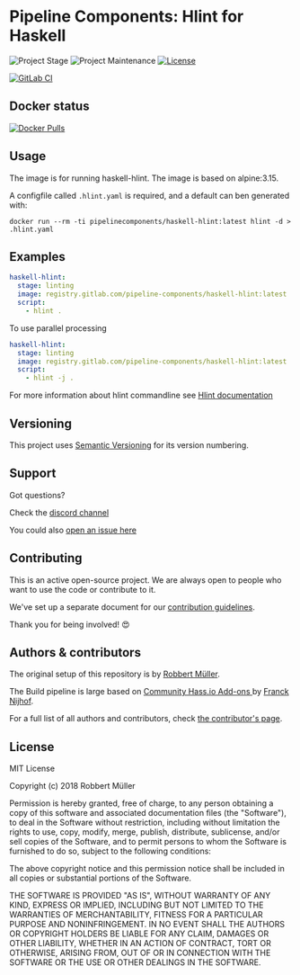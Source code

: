 # Pipeline Components: Hlint for Haskell

![Project Stage][project-stage-shield]
![Project Maintenance][maintenance-shield]
[![License][license-shield]](LICENSE)

[![GitLab CI][gitlabci-shield]][gitlabci]

## Docker status

[![Docker Pulls][pulls-shield]][dockerhub]

## Usage

The image is for running haskell-hlint.
The image is based on alpine:3.15.

A configfile called `.hlint.yaml` is required, and a default can ben generated with:

`docker run --rm -ti pipelinecomponents/haskell-hlint:latest hlint -d > .hlint.yaml`

## Examples

```yaml
haskell-hlint:
  stage: linting
  image: registry.gitlab.com/pipeline-components/haskell-hlint:latest
  script:
    - hlint .
```

To use parallel processing

```yaml
haskell-hlint:
  stage: linting
  image: registry.gitlab.com/pipeline-components/haskell-hlint:latest
  script:
    - hlint -j .
```

For more information about hlint commandline see [Hlint documentation](https://github.com/ndmitchell/hlint#installing-and-running-hlint)

## Versioning

This project uses [Semantic Versioning][semver] for its version numbering.

## Support

Got questions?

Check the [discord channel][discord]

You could also [open an issue here][issue]

## Contributing

This is an active open-source project. We are always open to people who want to
use the code or contribute to it.

We've set up a separate document for our [contribution guidelines](CONTRIBUTING.md).

Thank you for being involved! :heart_eyes:

## Authors & contributors

The original setup of this repository is by [Robbert Müller][mjrider].

The Build pipeline is large based on [Community Hass.io Add-ons
][hassio-addons] by [Franck Nijhof][frenck].

For a full list of all authors and contributors,
check [the contributor's page][contributors].

## License

MIT License

Copyright (c) 2018 Robbert Müller

Permission is hereby granted, free of charge, to any person obtaining a copy
of this software and associated documentation files (the "Software"), to deal
in the Software without restriction, including without limitation the rights
to use, copy, modify, merge, publish, distribute, sublicense, and/or sell
copies of the Software, and to permit persons to whom the Software is
furnished to do so, subject to the following conditions:

The above copyright notice and this permission notice shall be included in all
copies or substantial portions of the Software.

THE SOFTWARE IS PROVIDED "AS IS", WITHOUT WARRANTY OF ANY KIND, EXPRESS OR
IMPLIED, INCLUDING BUT NOT LIMITED TO THE WARRANTIES OF MERCHANTABILITY,
FITNESS FOR A PARTICULAR PURPOSE AND NONINFRINGEMENT. IN NO EVENT SHALL THE
AUTHORS OR COPYRIGHT HOLDERS BE LIABLE FOR ANY CLAIM, DAMAGES OR OTHER
LIABILITY, WHETHER IN AN ACTION OF CONTRACT, TORT OR OTHERWISE, ARISING FROM,
OUT OF OR IN CONNECTION WITH THE SOFTWARE OR THE USE OR OTHER DEALINGS IN THE
SOFTWARE.

[commits]: https://gitlab.com/pipeline-components/haskell-hlint/-/commits/master
[contributors]: https://gitlab.com/pipeline-components/haskell-hlint/-/graphs/master
[dockerhub]: https://hub.docker.com/r/pipelinecomponents/haskell-hlint
[license-shield]: https://img.shields.io/badge/License-MIT-green.svg
[mjrider]: https://gitlab.com/mjrider
[discord]: https://discord.gg/vhxWFfP
[gitlabci-shield]: https://img.shields.io/gitlab/pipeline/pipeline-components/haskell-hlint.svg
[gitlabci]: https://gitlab.com/pipeline-components/haskell-hlint/-/commits/master
[issue]: https://gitlab.com/pipeline-components/haskell-hlint/issues
[keepchangelog]: http://keepachangelog.com/en/1.0.0/
[maintenance-shield]: https://img.shields.io/maintenance/yes/2024.svg
[project-stage-shield]: https://img.shields.io/badge/project%20stage-production%20ready-brightgreen.svg
[pulls-shield]: https://img.shields.io/docker/pulls/pipelinecomponents/haskell-hlint.svg
[releases]: https://gitlab.com/pipeline-components/haskell-hlint/tags
[repository]: https://gitlab.com/pipeline-components/haskell-hlint
[semver]: http://semver.org/spec/v2.0.0.html

[frenck]: https://github.com/frenck
[hassio-addons]: https://github.com/hassio-addons
